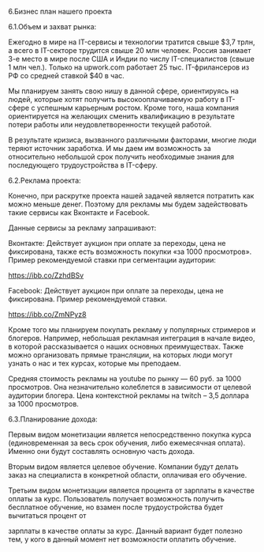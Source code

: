6.Бизнес план нашего проекта

6.1.Объем и захват рынка:

Ежегодно в мире на IT-сервисы и технологии тратится свыше $3,7 трлн, а всего в IT-секторе трудится свыше 20 млн человек. Россия занимает 3-е место в мире после США и Индии по числу IT-специалистов (свыше 1 млн чел.). Только на upwork.com работает 25 тыс. IT-фрилансеров из РФ со средней ставкой $40 в час.

Мы планируем занять свою нишу в данной сфере, ориентируясь на людей, которые хотят получить высокооплачиваемую работу в IT- сфере с успешным карьерным ростом. Кроме того, наша компания ориентируется на желающих сменить квалификацию в результате потери работы или неудовлетворенности текущей работой.

В результате кризиса, вызванного различными факторами, многие люди теряют источник заработка. И мы даем им возможность за относительно небольшой срок получить необходимые знания для последующего трудоустройства в IT-сферу.

6.2.Реклама проекта:

Конечно, при раскрутке проекта нашей задачей является потратить как можно меньше денег. Поэтому для рекламы мы будем задействовать такие сервисы как Вконтакте и Facebook.

Данные сервисы за рекламу запрашивают:

Вконтакте: Действует аукцион при оплате за переходы, цена не фиксирована, также есть возможность покупки «за 1000 просмотров». Пример рекомендуемой ставки при сегментации аудитории:

 https://ibb.co/ZzhdBSv

Facebook: Действует аукцион при оплате за переходы, цена не фиксирована. Пример рекомендуемой ставки.
 
https://ibb.co/ZmNPyz8

Кроме того мы планируем покупать рекламу у популярных стримеров и блогеров. Например, небольшая рекламная интеграция в начале видео, в которой рассказывается о наших основных преимуществах. Также можно организовать прямые трансляции, на которых люди могут узнать о нас и тех курсах, которые мы преподаем.

Средняя стоимость рекламы на youtube по рынку — 60 руб. за 1000 просмотров. Она незначительно колеблется в зависимости от целевой аудитории блогера. Цена контекстной рекламы на twitch – 3,5 доллара за 1000 просмотров.

6.3.Планирование дохода:

Первым видом монетизации является непосредственно покупка курса (единовременная за весь срок обучения, либо ежемесячная оплата). Именно они будут составлять основную часть дохода.

Вторым видом является целевое обучение. Компании будут делать заказ на специалиста в конкретной области, оплачивая его обучение.

Третьим видом монетизации является процента от зарплаты в качестве оплаты за курс. Пользователь получает возможность получить бесплатное обучение, но взамен после трудоустройства будет вычитаться процент от

зарплаты в качестве оплаты за курс. Данный вариант будет полезно тем, у кого в данный момент нет возможности оплатить обучение.
